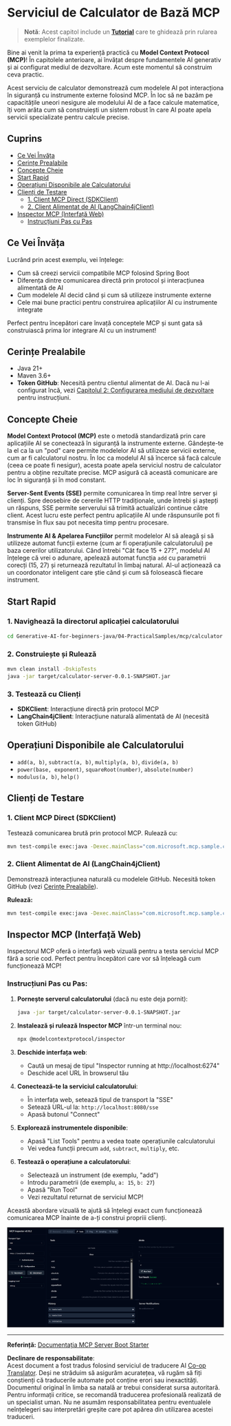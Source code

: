 <!--
CO_OP_TRANSLATOR_METADATA:
{
  "original_hash": "7bf9a4a832911269a8bd0decb97ff36c",
  "translation_date": "2025-07-21T21:28:05+00:00",
  "source_file": "04-PracticalSamples/mcp/calculator/README.md",
  "language_code": "ro"
}
-->
# Serviciul de Calculator de Bază MCP

>**Notă**: Acest capitol include un [**Tutorial**](./TUTORIAL.md) care te ghidează prin rularea exemplelor finalizate.

Bine ai venit la prima ta experiență practică cu **Model Context Protocol (MCP)**! În capitolele anterioare, ai învățat despre fundamentele AI generativ și ai configurat mediul de dezvoltare. Acum este momentul să construim ceva practic.

Acest serviciu de calculator demonstrează cum modelele AI pot interacționa în siguranță cu instrumente externe folosind MCP. În loc să ne bazăm pe capacitățile uneori nesigure ale modelului AI de a face calcule matematice, îți vom arăta cum să construiești un sistem robust în care AI poate apela servicii specializate pentru calcule precise.

## Cuprins

- [Ce Vei Învăța](../../../../../04-PracticalSamples/mcp/calculator)
- [Cerințe Prealabile](../../../../../04-PracticalSamples/mcp/calculator)
- [Concepte Cheie](../../../../../04-PracticalSamples/mcp/calculator)
- [Start Rapid](../../../../../04-PracticalSamples/mcp/calculator)
- [Operațiuni Disponibile ale Calculatorului](../../../../../04-PracticalSamples/mcp/calculator)
- [Clienți de Testare](../../../../../04-PracticalSamples/mcp/calculator)
  - [1. Client MCP Direct (SDKClient)](../../../../../04-PracticalSamples/mcp/calculator)
  - [2. Client Alimentat de AI (LangChain4jClient)](../../../../../04-PracticalSamples/mcp/calculator)
- [Inspector MCP (Interfață Web)](../../../../../04-PracticalSamples/mcp/calculator)
  - [Instrucțiuni Pas cu Pas](../../../../../04-PracticalSamples/mcp/calculator)

## Ce Vei Învăța

Lucrând prin acest exemplu, vei înțelege:
- Cum să creezi servicii compatibile MCP folosind Spring Boot
- Diferența dintre comunicarea directă prin protocol și interacțiunea alimentată de AI
- Cum modelele AI decid când și cum să utilizeze instrumente externe
- Cele mai bune practici pentru construirea aplicațiilor AI cu instrumente integrate

Perfect pentru începători care învață conceptele MCP și sunt gata să construiască prima lor integrare AI cu un instrument!

## Cerințe Prealabile

- Java 21+
- Maven 3.6+
- **Token GitHub**: Necesită pentru clientul alimentat de AI. Dacă nu l-ai configurat încă, vezi [Capitolul 2: Configurarea mediului de dezvoltare](../../../02-SetupDevEnvironment/README.md) pentru instrucțiuni.

## Concepte Cheie

**Model Context Protocol (MCP)** este o metodă standardizată prin care aplicațiile AI se conectează în siguranță la instrumente externe. Gândește-te la el ca la un "pod" care permite modelelor AI să utilizeze servicii externe, cum ar fi calculatorul nostru. În loc ca modelul AI să încerce să facă calcule (ceea ce poate fi nesigur), acesta poate apela serviciul nostru de calculator pentru a obține rezultate precise. MCP asigură că această comunicare are loc în siguranță și în mod constant.

**Server-Sent Events (SSE)** permite comunicarea în timp real între server și clienți. Spre deosebire de cererile HTTP tradiționale, unde întrebi și aștepți un răspuns, SSE permite serverului să trimită actualizări continue către client. Acest lucru este perfect pentru aplicațiile AI unde răspunsurile pot fi transmise în flux sau pot necesita timp pentru procesare.

**Instrumente AI & Apelarea Funcțiilor** permit modelelor AI să aleagă și să utilizeze automat funcții externe (cum ar fi operațiunile calculatorului) pe baza cererilor utilizatorului. Când întrebi "Cât face 15 + 27?", modelul AI înțelege că vrei o adunare, apelează automat funcția `add` cu parametrii corecți (15, 27) și returnează rezultatul în limbaj natural. AI-ul acționează ca un coordonator inteligent care știe când și cum să folosească fiecare instrument.

## Start Rapid

### 1. Navighează la directorul aplicației calculatorului
```bash
cd Generative-AI-for-beginners-java/04-PracticalSamples/mcp/calculator
```

### 2. Construiește și Rulează
```bash
mvn clean install -DskipTests
java -jar target/calculator-server-0.0.1-SNAPSHOT.jar
```

### 3. Testează cu Clienți
- **SDKClient**: Interacțiune directă prin protocol MCP
- **LangChain4jClient**: Interacțiune naturală alimentată de AI (necesită token GitHub)

## Operațiuni Disponibile ale Calculatorului

- `add(a, b)`, `subtract(a, b)`, `multiply(a, b)`, `divide(a, b)`
- `power(base, exponent)`, `squareRoot(number)`, `absolute(number)`
- `modulus(a, b)`, `help()`

## Clienți de Testare

### 1. Client MCP Direct (SDKClient)
Testează comunicarea brută prin protocol MCP. Rulează cu:
```bash
mvn test-compile exec:java -Dexec.mainClass="com.microsoft.mcp.sample.client.SDKClient" -Dexec.classpathScope=test
```

### 2. Client Alimentat de AI (LangChain4jClient)
Demonstrează interacțiunea naturală cu modelele GitHub. Necesită token GitHub (vezi [Cerințe Prealabile](../../../../../04-PracticalSamples/mcp/calculator)).

**Rulează:**
```bash
mvn test-compile exec:java -Dexec.mainClass="com.microsoft.mcp.sample.client.LangChain4jClient" -Dexec.classpathScope=test
```

## Inspector MCP (Interfață Web)

Inspectorul MCP oferă o interfață web vizuală pentru a testa serviciul MCP fără a scrie cod. Perfect pentru începători care vor să înțeleagă cum funcționează MCP!

### Instrucțiuni Pas cu Pas:

1. **Pornește serverul calculatorului** (dacă nu este deja pornit):
   ```bash
   java -jar target/calculator-server-0.0.1-SNAPSHOT.jar
   ```

2. **Instalează și rulează Inspector MCP** într-un terminal nou:
   ```bash
   npx @modelcontextprotocol/inspector
   ```

3. **Deschide interfața web**:
   - Caută un mesaj de tipul "Inspector running at http://localhost:6274"
   - Deschide acel URL în browserul tău

4. **Conectează-te la serviciul calculatorului**:
   - În interfața web, setează tipul de transport la "SSE"
   - Setează URL-ul la: `http://localhost:8080/sse`
   - Apasă butonul "Connect"

5. **Explorează instrumentele disponibile**:
   - Apasă "List Tools" pentru a vedea toate operațiunile calculatorului
   - Vei vedea funcții precum `add`, `subtract`, `multiply`, etc.

6. **Testează o operațiune a calculatorului**:
   - Selectează un instrument (de exemplu, "add")
   - Introdu parametrii (de exemplu, `a: 15`, `b: 27`)
   - Apasă "Run Tool"
   - Vezi rezultatul returnat de serviciul MCP!

Această abordare vizuală te ajută să înțelegi exact cum funcționează comunicarea MCP înainte de a-ți construi propriii clienți.

![npx inspector](../../../../../translated_images/tool.214c70103694335c4cfdc2d624373dfce4b0162f6aea089ac1da9051fb563b7f.ro.png)

---
**Referință:** [Documentația MCP Server Boot Starter](https://docs.spring.io/spring-ai/reference/api/mcp/mcp-server-boot-starter-docs.html)

**Declinare de responsabilitate**:  
Acest document a fost tradus folosind serviciul de traducere AI [Co-op Translator](https://github.com/Azure/co-op-translator). Deși ne străduim să asigurăm acuratețea, vă rugăm să fiți conștienți că traducerile automate pot conține erori sau inexactități. Documentul original în limba sa natală ar trebui considerat sursa autoritară. Pentru informații critice, se recomandă traducerea profesională realizată de un specialist uman. Nu ne asumăm responsabilitatea pentru eventualele neînțelegeri sau interpretări greșite care pot apărea din utilizarea acestei traduceri.